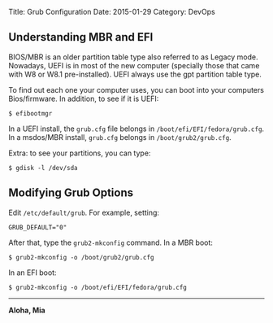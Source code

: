 Title: Grub Configuration
Date: 2015-01-29
Category: DevOps


## Understanding MBR and EFI

BIOS/MBR is an older partition table type also referred to as Legacy mode. Nowadays, UEFI is in most of the new computer (specially those that came with W8 or W8.1 pre-installed). UEFI always use the gpt partition table type.

To find out each one your computer uses, you can boot into your computers Bios/firmware. In addition, to see if it is UEFI:

```
$ efibootmgr 
```

In a UEFI install, the ```grub.cfg``` file belongs in ```/boot/efi/EFI/fedora/grub.cfg```. In a msdos/MBR install, ```grub.cfg``` belongs in ```/boot/grub2/grub.cfg```.

Extra: to see your partitions, you can type:
```
$ gdisk -l /dev/sda 
```

## Modifying Grub Options

Edit ```/etc/default/grub```. For example, setting:

```
GRUB_DEFAULT="0"
```

After that, type the ```grub2-mkconfig``` command. In a MBR boot:

```
$ grub2-mkconfig -o /boot/grub2/grub.cfg
```

In an EFI boot:
```
$ grub2-mkconfig -o /boot/efi/EFI/fedora/grub.cfg
```
----

**Aloha, Mia**